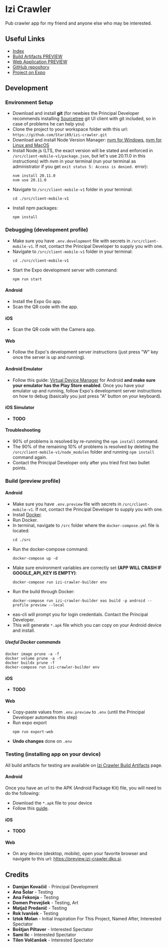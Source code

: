 # Izi Crawler

Pub crawler app for my friend and anyone else who may be interested.

## Useful Links

-   [Index](https://izi-crawler.dko.si)
-   [Build Artifacts PREVIEW](https://izi-crawler.dko.si/artifacts.php)
-   [Web Application PREVIEW](https://preview.izi-crawler.dko.si)
-   [GitHub repository](https://github.com/Stari89/izi-crawler)
-   [Project on Expo](https://expo.dev/accounts/stari89/projects/izi-crawler)

## Development

### Environment Setup

-   Download and install **git** (for newbies the Principal Developer recommends installing [Sourcetree](https://www.sourcetreeapp.com/) git UI client with git included, so in case of problems he can help you)
-   Clone the project to your workspace folder with this url: `https://github.com/Stari89/izi-crawler.git`
-   Download and install Node Version Manager: [nvm for Windows](https://github.com/coreybutler/nvm-windows), [nvm for Linux and MacOS](https://github.com/nvm-sh/nvm)
-   Install Node.js (LTS, the exact version will be stated and enforced in `/src/client-mobile-v1/package.json`, but let's use 20.11.0 in this instructions) with nvm in your terminal (run your terminal as administrator if you get `exit status 5: Access is denied.` error):
    ```
    nvm install 20.11.0
    nvm use 20.11.0
    ```
-   Navigate to `/src/client-mobile-v1` folder in your terminal:
    ```
    cd ./src/client-mobile-v1
    ```
-   Install npm packages:
    ```
    npm install
    ```

### Debugging (development profile)

-   Make sure you have `.env.development` file with secrets in `/src/client-mobile-v1`. If not, contact the Principal Developer to supply you with one.
-   Navigate to `/src/client-mobile-v1` folder in your terminal:
    ```
    cd ./src/client-mobile-v1
    ```
-   Start the Expo development server with command:
    ```
    npm run start
    ```

#### Android

-   Install the Expo Go app.
-   Scan the QR code with the app.

#### iOS

-   Scan the QR code with the Camera app.

#### Web

-   Follow the Expo's development server instructions (just press "W" key once the server is up and running).

#### Android Emulator

-   Follow this guide: [Virtual Device Manager](https://developer.android.com/studio/run/managing-avds) for Android **and make sure your emulator has the Play Store enabled**. Once you have your emulator up and running, follow Expo's development server instructions on how to debug (basically you just press "A" button on your keyboard).

#### iOS Simulator

-   **TODO**

#### Troubleshooting

-   90% of problems is resolved by re-running the `npm install` command.
-   The 90% of the remaining 10% of problems is resolved by deleting the `/src/client-mobile-v1/node_modules` folder and running `npm install` command again.
-   Contact the Principal Developer only after you tried first two bullet points.

### Build (preview profile)

#### Android

-   Make sure you have `.env.preview` file with secrets in `/src/client-mobile-v1`. If not, contact the Principal Developer to supply you with one.
-   Install [Docker](https://www.docker.com/).
-   Run Docker.
-   In terminal, navigate to `/src` folder where the `docker-compose.yml` file is located:
    ```
    cd ./src
    ```
-   Run the docker-compose command:
    ```
    docker-compose up -d
    ```
-   Make sure environment variables are correctly set **(APP WILL CRASH IF GOOGLE_API_KEY IS EMPTY)**:
    ```
    docker-compose run izi-crawler-builder env
    ```
-   Run the build through Docker:
    ```
    docker-compose run izi-crawler-builder eas build -p android --profile preview --local
    ```
-   eas-cli will prompt you for login credentials. Contact the Principal Developer.
-   This will generate `*.apk` file which you can copy on your Android device and install.

##### Useful Docker commands

```
docker image prune -a -f
docker volume prune -a -f
docker buildx prune -f
docker-compose run izi-crawler-builder env
```

#### iOS

-   **TODO**

#### Web

-   Copy-paste values from `.env.preview` to `.env` (until the Principal Developer automates this step)
-   Run expo export
    ```
    npm run export-web
    ```
-   **Undo changes** done on `.env`

### Testing (installing app on your device)

All build artifacts for testing are available on [Izi Crawler Build Artifacts](https://izi-crawler.dko.si/artifacts.php) page.

#### Android

Once you have an url to the APK (Android Package Kit) file, you will need to do the following:

-   Download the `*.apk` file to your device
-   Follow this [guide](https://www.groovypost.com/howto/install-apk-files-on-android/).

#### iOS

-   **TODO**

#### Web

-   On any device (desktop, mobile), open your favorite browser and navigate to this url: https://preview.izi-crawler.dko.si.

## Credits

-   **Damjan Kovačič** - Principal Development
-   **Ana Šolar** - Testing
-   **Ana Fekonja** - Testing
-   **Domen Prevejšek** - Testing, Art
-   **Matjaž Predanič** - Testing
-   **Rok Ivanšek** - Testing
-   **Iztok Molan** - Initial Inspiration For This Project, Named After, Interested Spectator
-   **Boštjan Piltaver** - Interested Spectator
-   **Sami Ilc** - Interested Spectator
-   **Tilen Volčanšek** - Interested Spectator
